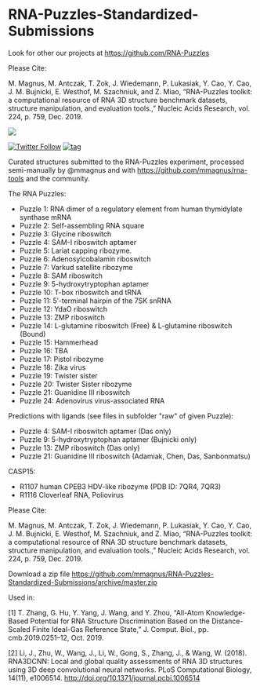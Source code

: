 # RNA-Puzzles-Standardized-Submissions

Look for other our projects at https://github.com/RNA-Puzzles

Please Cite:

M. Magnus, M. Antczak, T. Zok, J. Wiedemann, P. Lukasiak, Y. Cao, Y. Cao, J. M. Bujnicki, E. Westhof, M. Szachniuk, and Z. Miao, “RNA-Puzzles toolkit: a computational resource of RNA 3D structure benchmark datasets, structure manipulation, and evaluation tools.,” Nucleic Acids Research, vol. 224, p. 759, Dec. 2019.

[![](https://img.shields.io/badge/doi-RNA--Puzzles%20toolkit%40Nucleic%20Acid%20Research-success.svg)](http://dx.doi.org/10.1093/nar/gkz1108)

[![Twitter Follow](http://img.shields.io/twitter/follow/rna_tools.svg?style=social&label=Follow)](https://twitter.com/rna_pdb_tools) [![tag](https://img.shields.io/github/release/mmagnus/RNA-Puzzles-Normalized-submissions.svg)](https://github.com/mmagnus/RNA-Puzzles-Normalized-submissions/releases)

Curated structures submitted to the RNA-Puzzles experiment, processed semi-manually by @mmagnus and with https://github.com/mmagnus/rna-tools and the community.

The RNA Puzzles:

- Puzzle  1: RNA dimer of a regulatory element from human thymidylate synthase mRNA
- Puzzle  2: Self-assembling RNA square
- Puzzle  3: Glycine riboswitch
- Puzzle  4: SAM-I riboswitch aptamer
- Puzzle  5: Lariat capping ribozyme.
- Puzzle  6: Adenosylcobalamin riboswitch
- Puzzle  7: Varkud satellite ribozyme
- Puzzle  8: SAM riboswitch
- Puzzle  9: 5-hydroxytryptophan aptamer
- Puzzle 10: T-box riboswitch and tRNA
- Puzzle 11: 5′-terminal hairpin of the 7SK snRNA
- Puzzle 12: YdaO riboswitch
- Puzzle 13: ZMP riboswitch
- Puzzle 14: L-glutamine riboswitch (Free) & L-glutamine riboswitch (Bound)
- Puzzle 15: Hammerhead
- Puzzle 16: TBA
- Puzzle 17: Pistol ribozyme
- Puzzle 18: Zika virus
- Puzzle 19: Twister sister
- Puzzle 20: Twister Sister ribozyme
- Puzzle 21: Guanidine III riboswitch
- Puzzle 24: Adenovirus virus-associated RNA

Predictions with ligands (see files in subfolder "raw" of given Puzzle):

- Puzzle  4: SAM-I riboswitch aptamer (Das only)
- Puzzle  9: 5-hydroxytryptophan aptamer (Bujnicki only)
- Puzzle 13: ZMP riboswitch (Das only)
- Puzzle 21: Guanidine III riboswitch (Adamiak, Chen, Das, Sanbonmatsu)

CASP15:

- R1107 human CPEB3 HDV-like ribozyme (PDB ID: 7QR4, 7QR3)
- R1116 Cloverleaf RNA, Poliovirus

Please Cite:

M. Magnus, M. Antczak, T. Zok, J. Wiedemann, P. Lukasiak, Y. Cao, Y. Cao, J. M. Bujnicki, E. Westhof, M. Szachniuk, and Z. Miao, “RNA-Puzzles toolkit: a computational resource of RNA 3D structure benchmark datasets, structure manipulation, and evaluation tools.,” Nucleic Acids Research, vol. 224, p. 759, Dec. 2019.

Download a zip file https://github.com/mmagnus/RNA-Puzzles-Standardized-Submissions/archive/master.zip

Used in:

[1]	T. Zhang, G. Hu, Y. Yang, J. Wang, and Y. Zhou, “All-Atom Knowledge-Based Potential for RNA Structure Discrimination Based on the Distance-Scaled Finite Ideal-Gas Reference State,” J. Comput. Biol., pp. cmb.2019.0251–12, Oct. 2019.

[2] Li, J., Zhu, W., Wang, J., Li, W., Gong, S., Zhang, J., & Wang, W. (2018). RNA3DCNN: Local and global quality assessments of RNA 3D structures using 3D deep convolutional neural networks. PLoS Computational Biology, 14(11), e1006514. http://doi.org/10.1371/journal.pcbi.1006514
